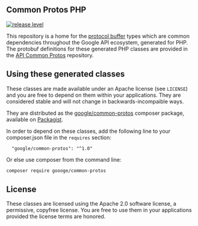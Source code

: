 ## Common Protos PHP

[![release level](https://img.shields.io/badge/release%20level-general%20availability%20%28GA%29-brightgreen.svg?style&#x3D;flat)](https://cloud.google.com/terms/launch-stages)

This repository is a home for the [protocol buffer][protobuf] types which are
common dependencies throughout the Google API ecosystem, generated for PHP.
The protobuf definitions for these generated PHP classes are provided in the
[API Common Protos][api-common-protos] repository.

## Using these generated classes

These classes are made available under an Apache license (see `LICENSE`) and
you are free to depend on them within your applications. They are
considered stable and will not change in backwards-incompaible ways.

They are distributed as the [google/common-protos][packagist-common-protos]
composer package, available on [Packagist][packagist].

In order to depend on these classes, add the following line to your
composer.json file in the `requires` section:

```
  "google/common-protos": "^1.0"
```

Or else use composer from the command line:

```bash
composer require goooge/common-protos
```

## License

These classes are licensed using the Apache 2.0 software license, a
permissive, copyfree license. You are free to use them in your applications
provided the license terms are honored.

  [api-style]: https://cloud.google.com/apis/design/
  [protobuf]: https://developers.google.com/protocol-buffers/
  [api-common-protos]: https://github.com/googleapis/api-common-protos/
  [packagist-common-protos]: https://packagist.org/packages/google/common-protos/
  [packagist]: https://packagist.org/